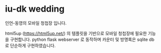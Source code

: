 # iu-dk wedding
인언-동영의 모바일 청첩장 입니다.
 
html5up (https://html5up.net/) 의 템플릿을 기반으로 모바일 청첩장에 필요한 기능을 구현합니다.
python flask webserver 로 동작하며 카운터 및 방명록은 sqlite db 로 단순하게 구현하였습니다.

